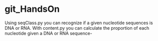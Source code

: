 # git_HandsOn

Using seqClass.py you can recognize if a given nucleotide sequences is DNA or RNA. With content.py you can calculate the proportion of each nucleotide given a DNA or RNA sequence-

